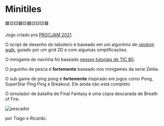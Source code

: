 # Minitiles
🟪🟨🟨🟩🟨🟩🟨🟨🟨🟪

Jogo criado pra [PROCJAM 2021](https://itch.io/jam/procjam).

O script de desenho do tabuleiro é baseado em um algoritmo de [random walk](https://en.wikipedia.org/wiki/Random_walk), guiado por um grid 2D e com algumas simplificações.

O minigame de navinha foi baseado [nesses tutoriais de TIC 80](https://www.youtube.com/watch?v=D_GyozNZeVo&list=PL61kTUcYddBMIkVHQQI1Q8OgVRp_M8Alg&index=25).

O joguinho de pesca é **fortemente** baseado nos minigames da serie Zelda.

O sub game de  ping pong é **fortemente** inspirado em jogos como Pong, SuperStar Ping Ping e Breakout. Ele ainda não está completo

O simulador de batalha de Final Fantasy é uma cópia descarada de Breath of Fire.

![pescador](./Pong/pesquepague/Assets/Sprites/pescador.png)

por Tiago e Ricardo.
